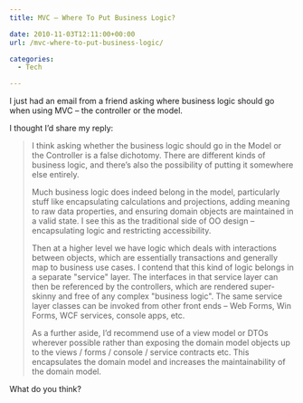 ```yaml
---
title: MVC – Where To Put Business Logic?

date: 2010-11-03T12:11:00+00:00
url: /mvc-where-to-put-business-logic/

categories:
  - Tech

---
```

<!--kg-card-begin: html-->

I just had an email from a friend asking where business logic should go when using MVC &#8211; the controller or the model.

I thought I’d share my reply:

> I think asking whether the business logic should go in the Model or the Controller is a false dichotomy. There are different kinds of business logic, and there’s also the possibility of putting it somewhere else entirely.
> 
> Much business logic does indeed belong in the model, particularly stuff like encapsulating calculations and projections, adding meaning to raw data properties, and ensuring domain objects are maintained in a valid state. I see this as the traditional side of OO design &#8211; encapsulating logic and restricting accessibility.
> 
> Then at a higher level we have logic which deals with interactions between objects, which are essentially transactions and generally map to business use cases. I contend that this kind of logic belongs in a separate "service" layer. The interfaces in that service layer can then be referenced by the controllers, which are rendered super-skinny and free of any complex "business logic". The same service layer classes can be invoked from other front ends &#8211; Web Forms, Win Forms, WCF services, console apps, etc.
> 
> As a further aside, I’d recommend use of a view model or DTOs wherever possible rather than exposing the domain model objects up to the views / forms / console / service contracts etc. This encapsulates the domain model and increases the maintainability of the domain model.

What do you think?

<!--kg-card-end: html-->
